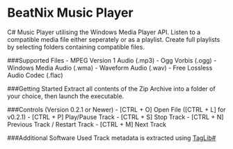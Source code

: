 BeatNix Music Player
=======
C# Music Player utilising the Windows Media Player API. Listen to a compatible media file either seperately or as a playlist. Create full playlists by selecting folders containing compatible files.

###Supported Files
	- MPEG Version 1 Audio (.mp3)
    - Ogg Vorbis (.ogg)
    - Windows Media Audio (.wma)
    - Waveform Audio (.wav)
    - Free Lossless Audio Codec (.flac)

###Getting Started
Extract all contents of the Zip Archive into a folder of your choice, then launch the executable.

###Controls (Version 0.2.1 or Newer)
	- [CTRL + O] Open File ([CTRL + L] for v0.2.1)
	- [CTRL + P] Play/Pause Track
	- [CTRL + S] Stop Track
	- [CTRL + N] Previous Track / Restart Track
	- [CTRL + M] Next Track

###Additional Software Used
Track metadata is extracted using [TagLib#](https://github.com/mono/taglib-sharp)
